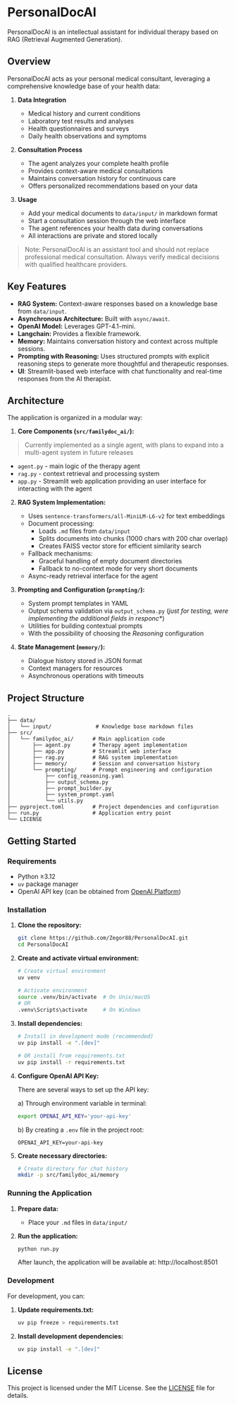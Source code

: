 # PersonalDocAI

PersonalDocAI is an intellectual assistant for individual therapy based on RAG (Retrieval Augmented Generation).

## Overview

PersonalDocAI acts as your personal medical consultant, leveraging a comprehensive knowledge base of your health data:

1. **Data Integration**
   - Medical history and current conditions
   - Laboratory test results and analyses
   - Health questionnaires and surveys
   - Daily health observations and symptoms

2. **Consultation Process**
   - The agent analyzes your complete health profile
   - Provides context-aware medical consultations
   - Maintains conversation history for continuous care
   - Offers personalized recommendations based on your data

3. **Usage**
   - Add your medical documents to `data/input/` in markdown format
   - Start a consultation session through the web interface
   - The agent references your health data during conversations
   - All interactions are private and stored locally

> Note: PersonalDocAI is an assistant tool and should not replace professional medical consultation. Always verify medical decisions with qualified healthcare providers.

## Key Features

- **RAG System:** Context-aware responses based on a knowledge base from `data/input`.
- **Asynchronous Architecture:** Built with `async/await`.
- **OpenAI Model:** Leverages GPT-4.1-mini.
- **Langchain:** Provides a flexible framework.
- **Memory:** Maintains conversation history and context across multiple sessions.
- **Prompting with Reasoning:** Uses structured prompts with explicit reasoning steps to generate more thoughtful and therapeutic responses.
- **UI**: Streamlit-based web interface with chat functionality and real-time responses from the AI therapist.

## Architecture

The application is organized in a modular way:

1. **Core Components (`src/familydoc_ai/`):**
> Currently implemented as a single agent, with plans to expand into a multi-agent system in future releases
   - `agent.py` - main logic of the therapy agent
   - `rag.py` - context retrieval and processing system
   - `app.py` - Streamlit web application providing an user interface for interacting with the agent

2. **RAG System Implementation:**
   - Uses `sentence-transformers/all-MiniLM-L6-v2` for text embeddings
   - Document processing:
     * Loads `.md` files from `data/input`
     * Splits documents into chunks (1000 chars with 200 char overlap)
     * Creates FAISS vector store for efficient similarity search
   - Fallback mechanisms:
     * Graceful handling of empty document directories
     * Fallback to no-context mode for very short documents
   - Async-ready retrieval interface for the agent

3. **Prompting and Configuration (`prompting/`):**
   - System prompt templates in YAML
   - Output schema validation via `output_schema.py` (*just for testing, were implementing the additional fields in responc**)
   - Utilities for building contextual prompts
   - With the possibility of choosing the *Reasoning* configuration

4. **State Management (`memory/`):**
   - Dialogue history stored in JSON format
   - Context managers for resources
   - Asynchronous operations with timeouts

## Project Structure

```
.
├── data/
│   └── input/              # Knowledge base markdown files
├── src/
│   └── familydoc_ai/      # Main application code
│       ├── agent.py       # Therapy agent implementation
│       ├── app.py         # Streamlit web interface
│       ├── rag.py         # RAG system implementation
│       ├── memory/        # Session and conversation history
│       └── prompting/     # Prompt engineering and configuration
│           ├── config_reasoning.yaml
│           ├── output_schema.py
│           ├── prompt_builder.py
│           ├── system_prompt.yaml
│           └── utils.py
├── pyproject.toml         # Project dependencies and configuration
├── run.py                 # Application entry point
└── LICENSE
```

## Getting Started

### Requirements

- Python ≥3.12
- `uv` package manager
- OpenAI API key (can be obtained from [OpenAI Platform](https://platform.openai.com/api-keys))

### Installation

1. **Clone the repository:**
   ```bash
   git clone https://github.com/Zegor88/PersonalDocAI.git
   cd PersonalDocAI
   ```

2. **Create and activate virtual environment:**
   ```bash
   # Create virtual environment
   uv venv
   
   # Activate environment
   source .venv/bin/activate  # On Unix/macOS
   # OR
   .venv\Scripts\activate     # On Windows
   ```

3. **Install dependencies:**
   ```bash
   # Install in development mode (recommended)
   uv pip install -e ".[dev]"
   
   # OR install from requirements.txt
   uv pip install -r requirements.txt
   ```

4. **Configure OpenAI API Key:**

   There are several ways to set up the API key:

   a) Through environment variable in terminal:
   ```bash
   export OPENAI_API_KEY='your-api-key'
   ```

   b) By creating a `.env` file in the project root:
   ```plaintext
   OPENAI_API_KEY=your-api-key
   ```

5. **Create necessary directories:**
   ```bash
   # Create directory for chat history
   mkdir -p src/familydoc_ai/memory
   ```

### Running the Application

1. **Prepare data:**
   - Place your `.md` files in `data/input/`

2. **Run the application:**
   ```bash
   python run.py
   ```
   After launch, the application will be available at: http://localhost:8501

### Development

For development, you can:

1. **Update requirements.txt:**
   ```bash
   uv pip freeze > requirements.txt
   ```

2. **Install development dependencies:**
   ```bash
   uv pip install -e ".[dev]"
   ```

## License

This project is licensed under the MIT License. See the [LICENSE](LICENSE) file for details.